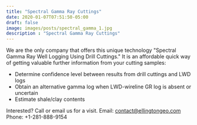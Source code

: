 ```yaml
---
title: "Spectral Gamma Ray Cuttings"
date: 2020-01-07T07:51:50-05:00
draft: false
image: images/posts/spectral_gamma_1.jpg
description : "Spectral Gamma Ray Cuttings"
---
```


We are the only company that offers this unique technology "Spectral Gamma Ray Well Logging Using Drill Cuttings."
It is an affordable quick way of getting valuable further information from your cutting samples: 
* Determine confidence level between results from drill cuttings and LWD logs
* Obtain an alternative gamma log when LWD-wireline GR log is absent or uncertain
* Estimate shale/clay contents

Interested? Call or email us for a visit.
Email: contact@ellingtongeo.com
Phone: +1-281-888-9154
